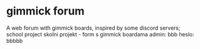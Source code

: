 # gimmick forum
A web forum with gimmick boards, inspired by some discord servers; school project
skolni projekt - form s gimmick boardama
admin: bbb heslo: bbbbb
